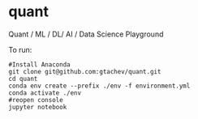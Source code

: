 # quant
Quant / ML / DL/ AI / Data Science Playground


To run:
```
#Install Anaconda
git clone git@github.com:gtachev/quant.git
cd quant
conda env create --prefix ./env -f environment.yml
conda activate ./env
#reopen console
jupyter notebook
```